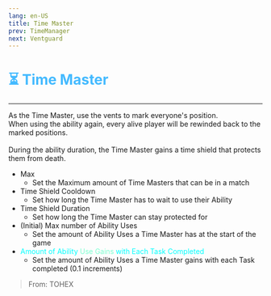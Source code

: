 ```yaml
---
lang: en-US
title: Time Master
prev: TimeManager
next: Ventguard
---
```


# <font color="#44baff">⏳ <b>Time Master</b></font> <Badge text="Support" type="tip" vertical="middle"/>
---

As the Time Master, use the vents to mark everyone's position.<br>
When using the ability again, every alive player will be rewinded back to the marked positions.<br><br>
During the ability duration, the Time Master gains a time shield that protects them from death.
* Max
  * Set the Maximum amount of Time Masters that can be in a match
* Time Shield Cooldown
  * Set how long the Time Master has to wait to use their Ability
* Time Shield Duration
  * Set how long the Time Master can stay protected for
* (Initial) Max number of Ability Uses
  * Set the amount of Ability Uses a Time Master has at the start of the game
* <font color=#00ffff>Amount of Ability</font> <font color=#7fffd2>Use Gains</font> <font color=#00ffff>with Each Task Completed</font>
  * Set the amount of Ability Uses a Time Master gains with each Task completed (0.1 increments)

> From: TOHEX
